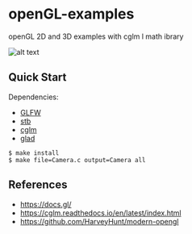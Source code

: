 # openGL-examples
openGL 2D and 3D examples with cglm l math ibrary 


![alt text](https://hnet.com/video-to-gif/download/20220502-19-8WMs9w2Gh8sTh4Fn-5yayns/Hnet-image.gif"example")


## Quick Start

Dependencies:
- [GLFW](https://www.glfw.org/)
- [stb](https://github.com/nothings/stb)
- [cglm](https://www.glfw.org/)
- [glad](https://glad.dav1d.de/)



```console
$ make install
$ make file=Camera.c output=Camera all
```

## References

- https://docs.gl/
- https://cglm.readthedocs.io/en/latest/index.html
- https://github.com/HarveyHunt/modern-opengl

